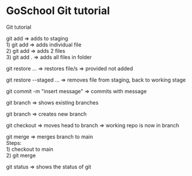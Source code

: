 # GoSchool Git tutorial

Git tutorial <br />

git add <filename> => adds <filename> to staging <br />
    1) git add <filename> => adds individual file <br />
    2) git add <filename1> <filename1> => adds 2 files <br />
    3) git add . => adds all files in folder <br />

git restore <file> ... => restores file/s => provided not added <br />

git restore --staged <file> ... => removes file from staging, back to working stage <br />

git commit -m "insert message" => commits with message <br />

git branch => shows existing branches  <br />

git branch <branch name> => creates new branch <br />

git checkout <branch name> => moves head to branch => working repo is now in branch <br />

git merge <branch name> => merges branch to main <br />
    Steps: <br />
    1) checkout to main <br />
    2) git merge <branch name> <br />

git status => shows the status of git <br />


